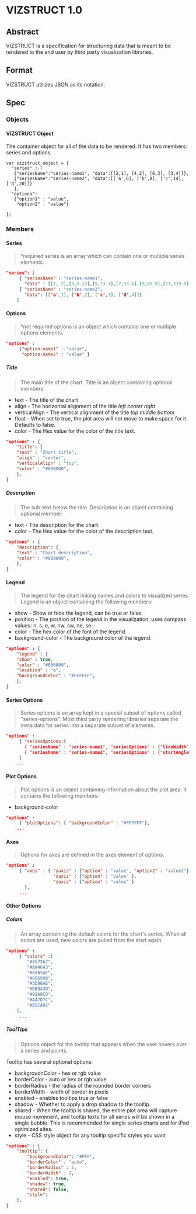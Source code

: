 # VIZSTRUCT 1.0

## Abstract

VIZSTRUCT is a specification for structuring data that is meant to be rendered to the end user by third party visualization libraries.

## Format

VIZSTRUCT utilizes JSON as its notation.

## Spec

### Objects

#### VIZSTRUCT Object

The container object for all of the data to be rendered. It has two members: series and options.

```
var vizstruct_object = {
  "series" : [
   {"seriesName":"series-name1", "data":[[2,1], [4,2], [6,3], [3,4]]},
   {"seriesName":"series-name2", "data":[['a',6], ['b',8], ['c',14], ['d',20]]}
   ],
  "options":
   {"option1" : "value",
    "option2" : "value"}

};
```

### Members

#### Series

>*required
>series is an array which can contain one or multiple series elements.

```json
"series": [
     { "seriesName" : "series-name1",
       "data" : [[1, 2],[3,5.12],[5,13.1],[7,33.6],[9,85.9],[11,219.9]]},
     { "seriesName" : "series-name2",
       "data": [['a',1], ['b',2], ['c',3], ['d',4]]}
    ]
```

#### Options

>*not required
>options is an object which contains one or multiple options elements.

```json
"options" :
     {"option-name1" : "value",
      "option-name2" : "value" }

```
##### Title

>The main title of the chart. Title is an object containing optional members:

* text - The title of the chart
* align - The horizontal alignment of the title _left_ _center_ _right_
* verticalAlign - The vertical alignment of the title _top_ _middle_ _bottom_
* float - When set to true, the plot area will not move to make space for it. Defaults to false.
* color - The Hex value for the color of the title text.

```json
"options" : {
	"title": {
	"text" : "Chart title",
	"align" : "center",
	"verticalAlign" : "top",
	"color" : "#000000",
	},
}
```
##### Description

>The sub-text below the title.  Description is an object containing optional member:

* text - The description for the chart.
* color - The Hex value for the color of the description text.

```json
"options" : {
	"description": {
	"text" : "Chart description",
	"color" : "#000000",
	},
}
```

#### Legend

>The legend for the chart linking names and colors to visualized series.  Legend is an object containing the following members:

* show - Show or hide the legend, can be true or false
* position - The position of the legend in the visualization, uses compass values: n, s, e, w, nw, sw, ne, se
* color - The hex color of the font of the legend.
* background-color - The background color of the legend.

```json
"options" : {
	"legend" : {
	"show" : true,
	"color" : "#000000",
	"location" : "e",
	"backgroundColor" : "#FFFFFF",
	},
}
```

#### Series Options

>Series options is an array kept in a special subset of options called "series-options". Most third party rendering libraries separate the meta data for series into a separate subset of elements.

```json
"options" :
     { "seriesOptions:[
       { "seriesName" : "series-name1", "seriesOptions" : {"lineWidth" : 5, "color" : "#000" }},
       { "seriesName" : "series-name2", "seriesOptions" : {"startAngle" : -90, "color" : "#CCC" }} 
     ]
    ...
```

#### Plot Options

>Plot options is an object containing information about the plot area.  It contains the following members:

* background-color

```json
"options" :
     { "plotOptions": { "backgroundColor" : "#FFFFFF"},
    ...
```

#### Axes

>Options for axes are defined in the axes element of options.

```json
"options" :
     { "axes" : { "yaxis" : {"option" : "value", "option2" : "value2"},
                  "xaxis" : {"option" : "value" },
       			  "zaxis" : {"option" : "value" }
       },
     ...
```

#### Other Options

##### Colors

>An array containing the default colors for the chart's series. When all colors are used, new colors are pulled from the start again.

```json
"options" :
     { "colors" :[
		"#4572A7", 
		"#AA4643", 
		"#89A54E", 
		"#80699B", 
		"#3D96AE", 
		"#DB843D", 
		"#92A8CD", 
		"#A47D7C", 
		"#B5CA92"
	],
     ...
```

##### ToolTips
>Options object for the tooltip that appears when the user hovers over a series and points. 

Tooltip has several optional options:

* backgroudnColor - hex or rgb value
* borderColor - auto or hex or rgb value
* borderRadius - the radius of the rounded border corners
* borderWidth - width of border in pixels
* enabled - enables tooltips true or false
* shadow - Whether to apply a drop shadow to the tooltip.
* shared - When the tooltip is shared, the entire plot area will capture mouse movement, and tooltip texts for all series will be shown in a single bubble. This is recommended for single series charts and for iPad optimized sites.
* style - CSS style object for any tooltip specific styles you want

```json
"options" : {
	"tooltip": {
		"backgroundColor": "#FFF",
		"borderColor" : "auto",
		"borderRadius" : 5,
		"borderWidth" : 2,
		"enabled": true,
		"shadow": true,
		"shared": false,
		"style":
	},
}
```